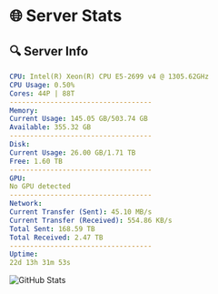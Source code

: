 # 🌐 Server Stats
## 🔍 Server Info
```yaml
CPU: Intel(R) Xeon(R) CPU E5-2699 v4 @ 1305.62GHz
CPU Usage: 0.50%
Cores: 44P | 88T
-----------------------------------
Memory:
Current Usage: 145.05 GB/503.74 GB
Available: 355.32 GB
-----------------------------------
Disk:
Current Usage: 26.00 GB/1.71 TB
Free: 1.60 TB
-----------------------------------
GPU:
No GPU detected
-----------------------------------
Network:
Current Transfer (Sent): 45.10 MB/s
Current Transfer (Received): 554.86 KB/s
Total Sent: 168.59 TB
Total Received: 2.47 TB
-----------------------------------
Uptime:
22d 13h 31m 53s
```
![GitHub Stats](https://img.shields.io/badge/Updated-2025-03-02_12:15:11-blue)